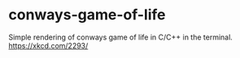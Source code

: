 # conways-game-of-life

Simple rendering of conways game of life in C/C++ in the terminal.
https://xkcd.com/2293/
